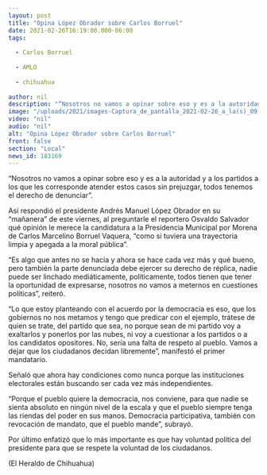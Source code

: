 ```yaml
---
layout: post
title: "Opina López Obrador sobre Carlos Borruel"
date: 2021-02-26T16:19:00.000-06:00
tags:
  
  - Carlos Borruel
  
  - AMLO
  
  - chihuahua
  
author: nil
description: "“Nosotros no vamos a opinar sobre eso y es a la autoridad y a los partidos a los que les corresponde atender estos casos sin prejuzgar, todos tenemos el derecho de denunciar”"
image: "/uploads/2021/images-Captura_de_pantalla_2021-02-26_a_la(s)_09.02.43.png"
video: "nil"
audio: "nil"
alt: "Opina López Obrador sobre Carlos Borruel"
front: false
section: "Local"
news_id: 183169
---
```


“Nosotros no vamos a opinar sobre eso y es a la autoridad y a los partidos a los que les corresponde atender estos casos sin prejuzgar, todos tenemos el derecho de denunciar”.

Así respondió el presidente Andrés Manuel López Obrador en su “mañanera” de este viernes, al preguntarle el reportero Osvaldo Salvador qué opinión le merece la candidatura a la Presidencia Municipal por Morena de Carlos Marcelino Borruel Vaquera, “como si tuviera una trayectoria limpia y apegada a la moral pública”.

“Es algo que antes no se hacía y ahora se hace cada vez más y qué bueno, pero también la parte denunciada debe ejercer su derecho de réplica, nadie puede ser linchado mediáticamente, políticamente, todos tienen que tener la oportunidad de expresarse, nosotros no vamos a meternos en cuestiones políticas”, reiteró.

“Lo que estoy planteando con el acuerdo por la democracia es eso, que los gobiernos no nos metamos y tengo que predicar con el ejemplo, trátese de quien se trate, del partido que sea, no porque sean de mi partido voy a exaltarlos y ponerlos por las nubes, ni voy a cuestionar a los partidos o a los candidatos opositores. No, sería una falta de respeto al pueblo. Vamos a dejar que los ciudadanos decidan libremente”, manifestó el primer mandatario.

Señaló que ahora hay condiciones como nunca porque las instituciones electorales están buscando ser cada vez más independientes.

“Porque el pueblo quiere la democracia, nos conviene, para que nadie se sienta absoluto en ningún nivel de la escala y que el pueblo siempre tenga las riendas del poder en sus manos. Democracia participativa, también con revocación de mandato, que el pueblo mande”, subrayó.

Por último enfatizó que lo más importante es que hay voluntad política del presidente para que se respete la voluntad de los ciudadanos.

(El Heraldo de Chihuahua)